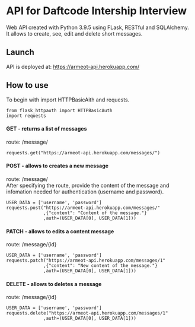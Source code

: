 # API for Daftcode Intership Interview
Web API created with Python 3.9.5 using FLask, RESTful and SQLAlchemy.  
It allows to create, see, edit and delete short messages.

## Launch
API is deployed at: https://armeot-api.herokuapp.com/

## How to use
To begin with import HTTPBasicAith and requests.
```
from flask_httpauth import HTTPBasicAuth
import requests
```

#### GET - returns a list of messages  
route: /message/
```
requests.get("https://armeot-api.herokuapp.com/messages/")
```

#### POST - allows to creates a new message  
route: /message/  
After specifying the route, provide the content of the message and infomation needed for authentication (username and password).
```
USER_DATA = ['username', 'password']
requests.post("https://armeot-api.herokuapp.com/messages/"
              ,{"content": "Content of the message."}
              ,auth=(USER_DATA[0], USER_DATA[1]))
```

#### PATCH - allows to edits a content message
route: /message/{id}
```
USER_DATA = ['username', 'password']
requests.patch("https://armeot-api.herokuapp.com/messages/1"
              ,{"content": "New content of the message."}
              ,auth=(USER_DATA[0], USER_DATA[1]))
```

#### DELETE - allows to deletes a message
route: /message/{id}
```
USER_DATA = ['username', 'password']
requests.delete("https://armeot-api.herokuapp.com/messages/1"
              ,auth=(USER_DATA[0], USER_DATA[1]))
```
